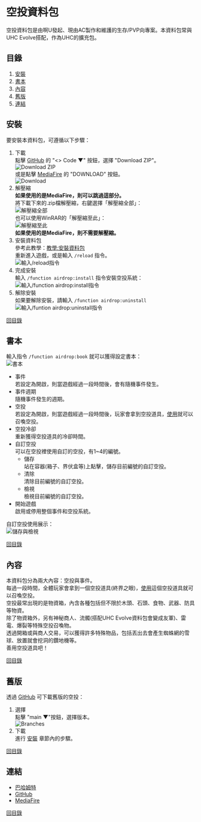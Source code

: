 # 空投資料包

空投資料包是由啊U發起、現由AC製作和維護的生存/PVP向專案。本資料包常與UHC Evolve搭配，作為UHC的擴充包。

## <span id="contents">目錄</span>

1. <a href="#installation">安裝</a>
2. <a href="#book">書本</a>
3. <a href="#introduction">內容</a>
4. <a href="#legacy">舊版</a>
5. <a href="#links">連結</a>

## <span id="installation">安裝</span>

要安裝本資料包，可遵循以下步驟：

1. 下載<br>
	點擊 [GitHub](https://github.com/AlexCai2019/Airdrop) 的 "<> Code ▼" 按鈕，選擇 "Download ZIP"。<br>
	![Download ZIP](images/installation/download_zip.png)<br>
	或是點擊 [MediaFire](https://www.mediafire.com/file/07vzo8a2t57luey) 的 "DOWNLOAD" 按鈕。<br>
	![Download](images/installation/download.png)
2. 解壓縮<br>
	**如果使用的是MediaFire，則可以跳過這部分。**<br>
	將下載下來的.zip檔解壓縮，右鍵選擇「解壓縮全部」：<br>
	![解壓縮全部](images/installation/unzip.png)<br>
	也可以使用WinRAR的「解壓縮至此」：<br>
	![解壓縮至此](images/installation/winrar.png)<br>
	**如果使用的是MediaFire，則不需要解壓縮。**
3. 安裝資料包<br>
	參考此教學：[教學:安裝資料包](https://zh.minecraft.wiki/w/Tutorial:%E5%AE%89%E8%A3%85%E6%95%B0%E6%8D%AE%E5%8C%85)<br>
	重新進入遊戲，或是輸入 `/reload` 指令。<br>
	![輸入/reload指令](images/installation/reload.png)<br>
4. 完成安裝<br>
	輸入 `/function airdrop:install` 指令安裝空投系統：<br>
	![輸入/function airdrop:install指令](images/installation/install.png)
5. 解除安裝<br>
	如果要解除安裝，請輸入 `/function airdrop:uninstall`<br>
	![輸入/funtion airdrop:uninstall指令](images/installation/uninstall.png)

<a href="#contents">回目錄</a>

## <span id="book">書本</span>

輸入指令 `/function airdrop:book` 就可以獲得設定書本：<br>
![書本](images/book/book.png)<br>
- 事件<br>
	若設定為開啟，則當遊戲經過一段時間後，會有隨機事件發生。
- 事件週期<br>
	隨機事件發生的週期。
- 空投<br>
	若設定為開啟，則當遊戲經過一段時間後，玩家會拿到空投道具，<u title="預設右鍵">使用</u>就可以召喚空投。
- 空投冷卻<br>
	重新獲得空投道具的冷卻時間。
- 自訂空投<br>
	可以在空投裡使用自訂的空投，有1~4的編號。
	- 儲存<br>
		站在容器(箱子、界伏盒等)上點擊，儲存目前編號的自訂空投。
	- 清除<br>
		清除目前編號的自訂空投。
	- 檢視<br>
		檢視目前編號的自訂空投。
- 開始遊戲<br>
	啟用或停用整個事件和空投系統。

自訂空投使用展示：<br>
![儲存與檢視](images/book/custom_showcase.gif)

<a href="#contents">回目錄</a>

## <span id="introduction">內容</span>

本資料包分為兩大內容：空投與事件。<br>
每過一段時間，全體玩家會拿到一個空投道具(終界之眼)，<u title="預設右鍵">使用</u>這個空投道具就可以召喚空投。<br>
空投最常出現的是物資箱，內含各種包括但不限於木頭、石頭、食物、武器、防具等物資。<br>
除了物資箱外，另有神秘商人、流髑(搭配UHC Evolve資料包會變成友軍)、雷電、爆裂等特殊空投召喚物。<br>
透過開箱或與商人交易，可以獲得許多特殊物品，包括丟出去會產生蜘蛛網的雪球、放置就會挖洞的鑽地機等。<br>
善用空投道具吧！

<a href="#contents">回目錄</a>

## <span id="legacy">舊版</span>

透過 [GitHub](https://github.com/AlexCai2019/Airdrop) 可下載舊版的空投：<br>
1. 選擇<br>
	點擊 "main ▼"按鈕，選擇版本。<br>
	![Branches](images/legacy/branches.png)
2. 下載<br>
	進行 <a href="#installation">安裝</a> 章節內的步驟。

<a href="#contents">回目錄</a>

## <span id="links">連結</span>

- [巴哈姆特](https://forum.gamer.com.tw/C.php?bsn=18673&snA=200820)
- [GitHub](https://github.com/AlexCai2019/Airdrop)
- [MediaFire](https://www.mediafire.com/file/07vzo8a2t57luey)

<a href="#contents">回目錄</a>
